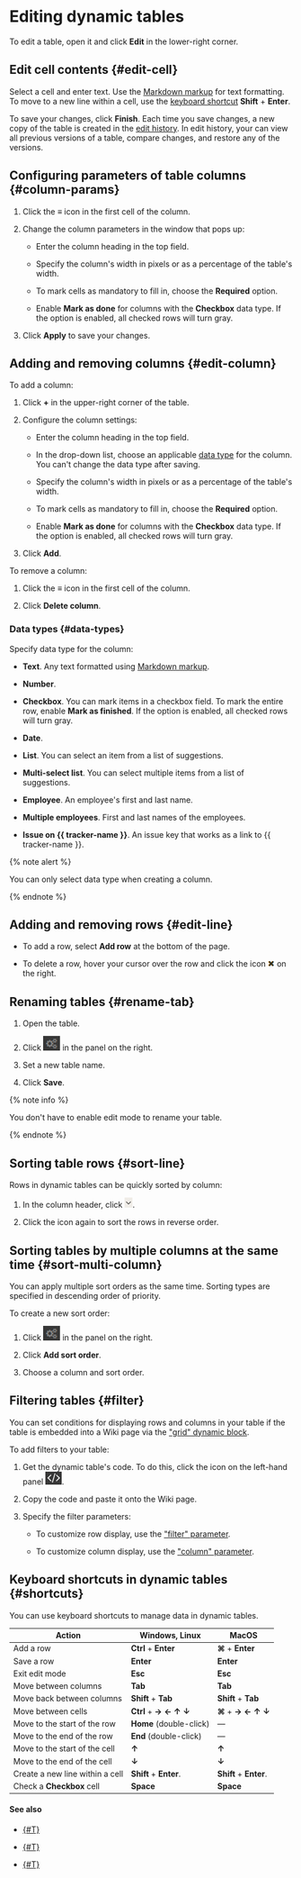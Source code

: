# Editing dynamic tables

To edit a table, open it and click **Edit** in the lower-right corner.

## Edit cell contents {#edit-cell}

Select a cell and enter text. Use the [Markdown markup](basic-markup.md) for text formatting. To move to a new line within a cell, use the [keyboard shortcut](#shortcuts) **Shift** + **Enter**.

To save your changes, click **Finish**. Each time you save changes, a new copy of the table is created in the [edit history](history.md). In edit history, your can view all previous versions of a table, compare changes, and restore any of the versions.

## Configuring parameters of table columns {#column-params}

1. Click the **≡** icon in the first cell of the column.

1. Change the column parameters in the window that pops up:

    * Enter the column heading in the top field.

    * Specify the column's width in pixels or as a percentage of the table's width.

    * To mark cells as mandatory to fill in, choose the **Required** option.

    * Enable **Mark as done** for columns with the **Checkbox** data type. If the option is enabled, all checked rows will turn gray.

1. Click **Apply** to save your changes.

## Adding and removing columns {#edit-column}

To add a column:

1. Click **+** in the upper-right corner of the table.

1. Configure the column settings:

    * Enter the column heading in the top field.

    * In the drop-down list, choose an applicable [data type](#data-types) for the column. You can't change the data type after saving.

    * Specify the column's width in pixels or as a percentage of the table's width.

    * To mark cells as mandatory to fill in, choose the **Required** option.

    * Enable **Mark as done** for columns with the **Checkbox** data type. If the option is enabled, all checked rows will turn gray.

1. Click **Add**.

To remove a column:

1. Click the **≡** icon in the first cell of the column.

1. Click **Delete column**.

### Data types {#data-types}

Specify data type for the column:

* **Text**. Any text formatted using [Markdown markup](basic-markup.md).

* **Number**.

* **Checkbox**. You can mark items in a checkbox field. To mark the entire row, enable **Mark as finished**. If the option is enabled, all checked rows will turn gray.

* **Date**.

* **List**. You can select an item from a list of suggestions.

* **Multi-select list**. You can select multiple items from a list of suggestions.

* **Employee**. An employee's first and last name.

* **Multiple employees**. First and last names of the employees.

* **Issue on {{ tracker-name }}**. An issue key that works as a link to {{ tracker-name }}.

{% note alert %}

You can only select data type when creating a column.

{% endnote %}

## Adding and removing rows {#edit-line}

* To add a row, select **Add row** at the bottom of the page.

* To delete a row, hover your cursor over the row and click the icon ![](../_assets/wiki/del-row.png) on the right.

## Renaming tables {#rename-tab}

1. Open the table.

1. Click ![](../_assets/wiki/table-settings-sidebar.png) in the panel on the right.

1. Set a new table name.

1. Click **Save**.

{% note info %}

You don't have to enable edit mode to rename your table.

{% endnote %}

## Sorting table rows {#sort-line}

Rows in dynamic tables can be quickly sorted by column:

1. In the column header, click ![](../_assets/wiki/sort-column.png).

1. Click the icon again to sort the rows in reverse order.

## Sorting tables by multiple columns at the same time {#sort-multi-column}

You can apply multiple sort orders as the same time. Sorting types are specified in descending order of priority.

To create a new sort order:

1. Click ![](../_assets/wiki/table-settings-sidebar.png) in the panel on the right.

1. Click **Add sort order**.

1. Choose a column and sort order.

## Filtering tables {#filter}

You can set conditions for displaying rows and columns in your table if the table is embedded into a Wiki page via the ["grid" dynamic block](actions/grid-reference.md).

To add filters to your table:

1. Get the dynamic table's code. To do this, click the icon on the left-hand panel ![](../_assets/wiki/table-link.png).

1. Copy the code and paste it onto the Wiki page.

1. Specify the filter parameters:

    * To customize row display, use the ["filter" parameter](actions/grid-reference.md#row-filter).

    * To customize column display, use the ["column" parameter](actions/grid-reference.md#col-filter).

## Keyboard shortcuts in dynamic tables {#shortcuts}

You can use keyboard shortcuts to manage data in dynamic tables.

| **Action** | **Windows, Linux** | **MacOS** |
| --- | --- | --- |
| Add a row | **Ctrl** + **Enter** | **⌘** + **Enter** |
| Save a row | **Enter** | **Enter** |
| Exit edit mode | **Esc** | **Esc** |
| Move between columns | **Tab** | **Tab** |
| Move back between columns | **Shift** + **Tab** | **Shift** + **Tab** |
| Move between cells | **Ctrl** + **→** **←** **↑** **↓** | **⌘** + **→** **←** **↑** **↓** |
| Move to the start of the row | **Home** (double-click) | — |
| Move to the end of the row | **End** (double-click) | — |
| Move to the start of the cell | **↑** | **↑** |
| Move to the end of the cell | **↓** | **↓** |
| Create a new line within a cell | **Shift** + **Enter**. | **Shift** + **Enter**. |
| Check a **Checkbox** cell | **Space** | **Space** |

#### See also

* [{#T}](create-grid.md)

* [{#T}](add-grid.md)

* [{#T}](import-page.md)

